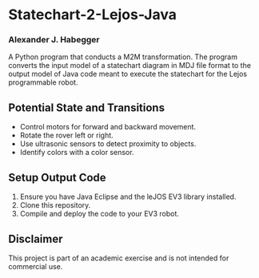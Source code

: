 # Statechart-2-Lejos-Java
### Alexander J. Habegger

A Python program that conducts a M2M transformation. The program converts the input model of a statechart diagram in MDJ file format to the output model of Java code meant to execute the statechart for the Lejos programmable robot.

## Potential State and Transitions
- Control motors for forward and backward movement.
- Rotate the rover left or right.
- Use ultrasonic sensors to detect proximity to objects.
- Identify colors with a color sensor.

## Setup Output Code
1. Ensure you have Java Eclipse and the leJOS EV3 library installed.
2. Clone this repository.
3. Compile and deploy the code to your EV3 robot.

## Disclaimer
This project is part of an academic exercise and is not intended for commercial use.
